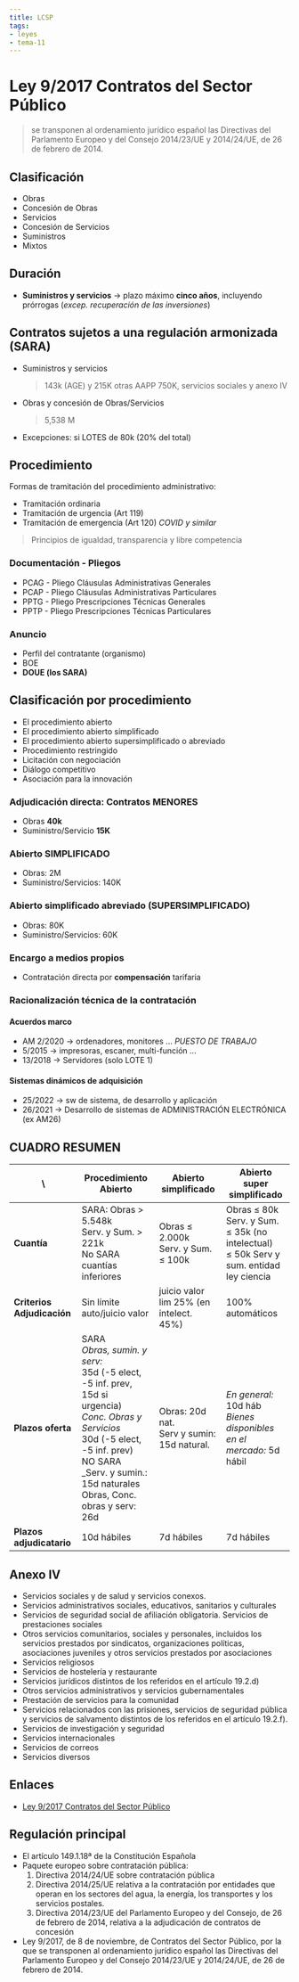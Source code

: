 ```yaml
---
title: LCSP
tags:
- leyes
- tema-11
---
```

# Ley 9/2017 Contratos del Sector Público
> se transponen al ordenamiento jurídico español las Directivas del Parlamento Europeo y del Consejo 2014/23/UE y 2014/24/UE, de 26 de febrero de 2014.

## Clasificación

* Obras
* Concesión de Obras
* Servicios
* Concesión de Servicios
* Suministros
* Mixtos

## Duración

* **Suministros y servicios** -> plazo máximo **cinco años**, incluyendo prórrogas (_excep. recuperación de las inversiones_)

## Contratos sujetos a una regulación armonizada (SARA)

* Suministros y servicios
    > 143k (AGE) y 215K otras AAPP
    > 750K, servicios sociales y anexo IV
* Obras y concesión de Obras/Servicios
  > 5,538 M
* Excepciones: si LOTES de 80k (20% del total)

## Procedimiento

Formas de tramitación del procedimiento administrativo:
- Tramitación ordinaria
- Tramitación de urgencia (Art 119)
- Tramitación de emergencia (Art 120) _COVID y similar_

> Principios de igualdad, transparencia y libre competencia

### Documentación - Pliegos

* PCAG - Pliego Cláusulas Administrativas Generales
* PCAP - Pliego Cláusulas Administrativas Particulares
* PPTG - Pliego Prescripciones Técnicas Generales
* PPTP - Pliego Prescripciones Técnicas Particulares

### Anuncio

* Perfil del contratante (organismo)
* BOE
* **DOUE (los SARA)**

## Clasificación por procedimiento

* El procedimiento abierto
* El procedimiento abierto simplificado
* El procedimiento abierto supersimplificado o abreviado
* Procedimiento restringido
* Licitación con negociación
* Diálogo competitivo
* Asociación para la innovación

### Adjudicación directa: Contratos MENORES

* Obras **40k**
* Suministro/Servicio **15K**

### Abierto SIMPLIFICADO
* Obras: 2M
* Suministro/Servicios: 140K

### Abierto simplificado abreviado (SUPERSIMPLIFICADO)
* Obras: 80K
* Suministro/Servicios: 60K

### Encargo a medios propios
* Contratación directa por **compensación** tarifaria

### Racionalización técnica de la contratación

#### Acuerdos marco
* AM 2/2020 -> ordenadores, monitores ... *PUESTO DE TRABAJO*
* 5/2015 -> impresoras, escaner, multi-función ...
* 13/2018 -> Servidores (solo LOTE 1)

#### Sistemas dinámicos de adquisición
* 25/2022 -> sw de sistema, de desarrollo y aplicación
* 26/2021 -> Desarrollo de sistemas de ADMINISTRACIÓN ELECTRÓNICA (ex AM26)

## CUADRO RESUMEN

| \\                         | Procedimiento Abierto                                                                                                                                                                                                                    | Abierto simplificado                            | Abierto super simplificado                                                                      |
|----------------------------|------------------------------------------------------------------------------------------------------------------------------------------------------------------------------------------------------------------------------------------|-------------------------------------------------|-------------------------------------------------------------------------------------------------|
| **Cuantía**                | SARA: Obras > 5.548k <br/>Serv. y Sum. > 221k  <br/>No SARA cuantías inferiores <br/>                                                                                                                                                    | Obras ≤ 2.000k <br/>Serv. y Sum. ≤ 100k         | Obras ≤ 80k <br/>Serv. y Sum. ≤ 35k (no intelectual)<br/> ≤ 50k Serv y sum. entidad ley ciencia |
| **Criterios Adjudicación** | Sin límite<br/>auto/juicio valor                                                                                                                                                                                                         | juicio valor lim 25% (en intelect. 45%)         | 100% automáticos                                                                                |
| **Plazos oferta**          | SARA<br/>_Obras, sumin. y serv:_<br/>35d (-5 elect, -5 inf. prev, 15d si urgencia)<br/>_Conc. Obras y Servicios_<br/>30d (-5 elect, -5 inf. prev)<br/>NO SARA<br/>_Serv. y sumin.:<br/> 15d naturales<br/>Obras, Conc. obras y serv: 26d | Obras: 20d nat.<br/> Serv y sumin: 15d natural. | _En general:_ 10d háb<br/> _Bienes disponibles en el mercado:_ 5d hábil                         |
| **Plazos adjudicatario**   | 10d hábiles | 7d hábiles                                      | 7d hábiles |

## Anexo IV
* Servicios sociales y de salud y servicios conexos.
* Servicios administrativos sociales, educativos, sanitarios y culturales
* Servicios de seguridad social de afiliación obligatoria.
Servicios de prestaciones sociales
* Otros servicios comunitarios, sociales y personales, incluidos los servicios prestados por sindicatos, organizaciones políticas, asociaciones juveniles y otros servicios prestados por asociaciones
* Servicios religiosos
* Servicios de hostelería y restaurante
* Servicios jurídicos distintos de los referidos en el artículo 19.2.d)
* Otros servicios administrativos y servicios gubernamentales
* Prestación de servicios para la comunidad
* Servicios relacionados con las prisiones, servicios de seguridad pública y servicios de salvamento distintos de los referidos en el artículo 19.2.f).
* Servicios de investigación y seguridad
* Servicios internacionales
* Servicios de correos
* Servicios diversos

## Enlaces
* [Ley 9/2017 Contratos del Sector Público](https://www.boe.es/buscar/act.php?id=BOE-A-2017-12902)

## Regulación principal
- El artículo 149.1.18ª de la Constitución Española
- Paquete europeo sobre contratación pública:
  1. Directiva 2014/24/UE sobre contratación pública
  2. Directiva 2014/25/UE relativa a la contratación por entidades que
     operan en los sectores del agua, la energía, los transportes y los
     servicios postales.
  3. Directiva 2014/23/UE del Parlamento Europeo y del Consejo, de 26 de
     febrero de 2014, relativa a la adjudicación de contratos de concesión
- Ley 9/2017, de 8 de noviembre, de Contratos del Sector Público, por la
  que se transponen al ordenamiento jurídico español las Directivas del
  Parlamento Europeo y del Consejo 2014/23/UE y 2014/24/UE, de 26 de
  febrero de 2014.
